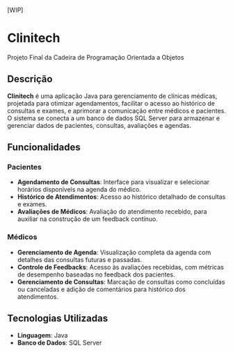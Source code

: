 [WIP]

# Clinitech

Projeto Final da Cadeira de Programação Orientada a Objetos

## Descrição

**Clinitech** é uma aplicação Java para gerenciamento de clínicas médicas, projetada para otimizar agendamentos, facilitar o acesso ao histórico de consultas e exames, e aprimorar a comunicação entre médicos e pacientes. O sistema se conecta a um banco de dados SQL Server para armazenar e gerenciar dados de pacientes, consultas, avaliações e agendas.

## Funcionalidades

### Pacientes
- **Agendamento de Consultas**: Interface para visualizar e selecionar horários disponíveis na agenda do médico.
- **Histórico de Atendimentos**: Acesso ao histórico detalhado de consultas e exames.
- **Avaliações de Médicos**: Avaliação do atendimento recebido, para auxiliar na construção de um feedback contínuo.

### Médicos
- **Gerenciamento de Agenda**: Visualização completa da agenda com detalhes das consultas futuras e passadas.
- **Controle de Feedbacks**: Acesso às avaliações recebidas, com métricas de desempenho baseadas no feedback dos pacientes.
- **Gerenciamento de Consultas**: Marcação de consultas como concluídas ou canceladas e adição de comentários para histórico dos atendimentos.

## Tecnologias Utilizadas

- **Linguagem**: Java
- **Banco de Dados**: SQL Server
